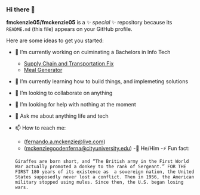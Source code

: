 ### Hi there 👋


**fmckenzie05/fmckenzie05** is a ✨ _special_ ✨ repository because its `README.md` (this file) appears on your GitHub profile.

Here are some ideas to get you started:
- 🔭 I’m currently working on culminating a Bachelors in Info Tech 
   - [Supply Chain and Transportation Fix](https://github.com/fmckenzie05/Supply-Chain-and-Transportation-Fix)
   - [Meal Generator](https://github.com/fmckenzie05/meal-generator)
- 🌱 I’m currently learning how to build things, and implemeting solutions
- 👯 I’m looking to collaborate on anything
- 🤔 I’m looking for help with nothing at the moment
- 💬 Ask me about anything life and tech
- 📫 How to reach me:
   - (fernando.a.mckenzie@live.com) 
   - (mckenziegoodenferna@cityuniversity.edu)
-🙂 He/Him
-⚡ Fun fact: 

  ```plaintext
  Giraffes are born short, and “The British army in the First World War actually promoted a donkey to the rank of Sergeant.” FOR THE FIRST 180 years of its existence as  a sovereign nation, the United States supposedly never lost a conflict. Then in 1956, the American military stopped using mules. Since then, the U.S. began losing wars.
  ```
